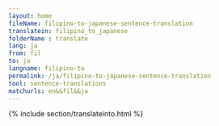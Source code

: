```yaml
---
layout: home
fileName: filipino-to-japanese-sentence-translation
translatein: filipino_to_japanese
folderName : translate
lang: ja
from: fil
to: ja
langname: filipino-to
permalink: /ja/filipino-to-japanese-sentence-translation
tool: sentence-translations
matchurls: en&&fil&&ja
---
```

{% include section/translateinto.html %}
